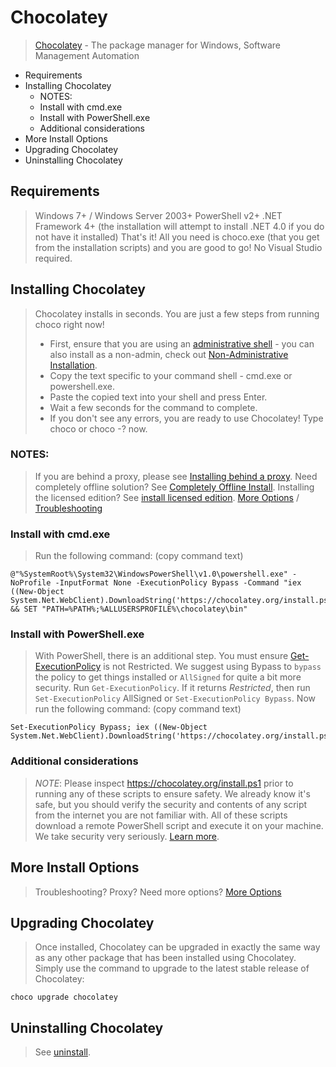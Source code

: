 # Chocolatey
> [Chocolatey](Chocolatey) - The package manager for Windows, Software Management Automation

<!-- MarkdownTOC -->

- Requirements
- Installing Chocolatey
	- NOTES:
	- Install with cmd.exe
	- Install with PowerShell.exe
	- Additional considerations
- More Install Options
- Upgrading Chocolatey
- Uninstalling Chocolatey

<!-- /MarkdownTOC -->

## Requirements
> Windows 7+ / Windows Server 2003+
> PowerShell v2+
> .NET Framework 4+ (the installation will attempt to install .NET 4.0 if you do not have it installed)
> That's it! All you need is choco.exe (that you get from the installation scripts) and you are good to go! No Visual Studio required.

## Installing Chocolatey
> Chocolatey installs in seconds. You are just a few steps from running choco right now!
> - First, ensure that you are using an [administrative shell](http://www.howtogeek.com/194041/how-to-open-the-command-prompt-as-administrator-in-windows-8.1/) - you can also install as a non-admin, check out [Non-Administrative Installation](https://chocolatey.org/install#non-administrative-install).
> - Copy the text specific to your command shell - cmd.exe or powershell.exe.
> - Paste the copied text into your shell and press Enter.
> - Wait a few seconds for the command to complete.
> - If you don't see any errors, you are ready to use Chocolatey! Type choco or choco -? now.

### NOTES:
> If you are behind a proxy, please see [Installing behind a proxy](https://chocolatey.org/install#installing-behind-a-proxy).
Need completely offline solution? See [Completely Offline Install](https://chocolatey.org/install#completely-offline-install).
Installing the licensed edition? See [install licensed edition](https://chocolatey.org/docs/installation-licensed).
[More Options](https://chocolatey.org/install#more-install-options) / [Troubleshooting](https://chocolatey.org/docs/troubleshooting)

### Install with cmd.exe
> Run the following command:   (copy command text)
````
@"%SystemRoot%\System32\WindowsPowerShell\v1.0\powershell.exe" -NoProfile -InputFormat None -ExecutionPolicy Bypass -Command "iex ((New-Object System.Net.WebClient).DownloadString('https://chocolatey.org/install.ps1'))" && SET "PATH=%PATH%;%ALLUSERSPROFILE%\chocolatey\bin"
````

### Install with PowerShell.exe
> With PowerShell, there is an additional step. You must ensure [Get-ExecutionPolicy](https://go.microsoft.com/fwlink/?LinkID=135170) is not Restricted. We suggest using Bypass to `bypass` the policy to get things installed or `AllSigned` for quite a bit more security.
> Run `Get-ExecutionPolicy`. If it returns *Restricted*, then run `Set-ExecutionPolicy` AllSigned or `Set-ExecutionPolicy Bypass`.
> Now run the following command:   (copy command text)
````
Set-ExecutionPolicy Bypass; iex ((New-Object System.Net.WebClient).DownloadString('https://chocolatey.org/install.ps1'))
````

### Additional considerations
> *NOTE*: Please inspect https://chocolatey.org/install.ps1 prior to running any of these scripts to ensure safety. We already know it's safe, but you should verify the security and contents of any script from the internet you are not familiar with. All of these scripts download a remote PowerShell script and execute it on your machine.
> We take security very seriously. [Learn more](https://chocolatey.org/security).

## More Install Options
> Troubleshooting? Proxy? Need more options?
> [More Options](https://chocolatey.org/install#more-install-options)

## Upgrading Chocolatey
> Once installed, Chocolatey can be upgraded in exactly the same way as any other package that has been installed using Chocolatey. Simply use the command to upgrade to the latest stable release of Chocolatey:
````
choco upgrade chocolatey
````

## Uninstalling Chocolatey
> See [uninstall](https://chocolatey.org/docs/uninstallation).
